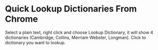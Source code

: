# Quick Lookup Dictionaries From Chrome

Select a plain text, right click and choose Lookup Dictionary, it will show 4 dictionaries (Cambridge, Collins, Merriam Webster, Longman). Click to dictionary you want to lookup.
